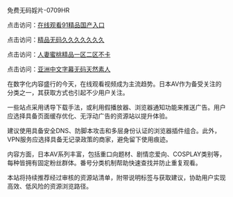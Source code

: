免费无码婬片-0709HR

点击访问：<a href="https://heiliaoxqkkct.pages.dev">在线观看91精品国产入口</a>

点击访问：<a href="https://heiliaoxwd5i8.pages.dev">精品无码久久久久久久久</a>

点击访问：<a href="https://heiliaoxwd5i8.pages.dev">人妻蜜桃精品一区二区不卡</a>

点击访问：<a href="https://heiliaozj3tjd.pages.dev">亚洲中文字幕无码天然素人</a>


在数字化内容盛行的今天，在线观看视频成为主流趋势。日本AV作为备受关注的分类之一，其获取方式也引起不少用户关注。

一些站点采用诱导下载手法，或利用假播放器、浏览器通知功能来推送广告。用户应选择具备页面缓存优化、无浮动广告的资源站以提升体验。

建议使用具备安全DNS、防脚本攻击和多层身份认证的浏览器插件组合。此外，VPN服务应选择具备无记录政策的商家，避免留下使用痕迹。

内容方面，日本AV系列丰富，包括重口向题材、剧情恋爱向、COSPLAY类别等，每种皆拥有固定粉丝群体。番号分类机制帮助快速查找并防止重复观看。

本站将持续推荐经过审核的资源站清单，附带说明标签与获取建议，协助用户实现高效、低风险的资源浏览路径。

<span style="display:none;">[Canonical link]( https://github.com/mn20250709/453242 ）</span>

